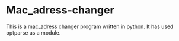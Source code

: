 # Mac_adress-changer
This is a mac_adress changer program written in python. It has used optparse as a module.
